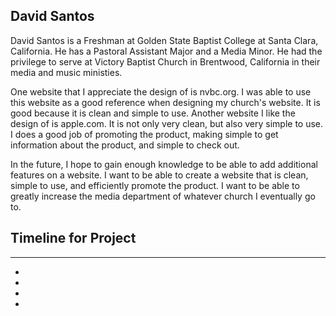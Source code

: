 David Santos
--------------------------------------------------------------------
David Santos is a Freshman at Golden State Baptist College at Santa Clara, California. He has a Pastoral Assistant Major and a Media Minor. He had the privilege to serve at Victory Baptist Church in Brentwood, California in their media and music ministies. 

One website that I appreciate the design of is nvbc.org. I was able to use this website as a good reference when designing my church's website. It is good because it is clean and simple to use. Another website I like the design of is apple.com. It is not only very clean, but also very simple to use. I does a good job of promoting the product, making simple to get information about the product, and simple to check out. 

In the future, I hope to gain enough knowledge to be able to add additional features on a website. I want to be able to create a website that is clean, simple to use, and efficiently promote the product. I want to be able to greatly increase the media department of whatever church I eventually go to. 

## Timeline for Project
-------------------------------------------------------------------------
-
-
-
-
